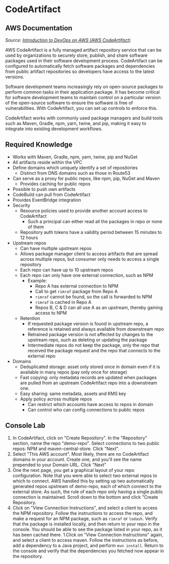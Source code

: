 # CodeArtifact

## AWS Documentation

*Source: [Introduction to DevOps on AWS (AWS CodeArtifact)](https://docs.aws.amazon.com/pdfs/whitepapers/latest/introduction-devops-aws/introduction-devops-aws.pdf#aws-codeartifact)*

AWS CodeArtifact is a fully managed artifact repository service that can be used by organizations
to securely store, publish, and share software packages used in their software development
process. CodeArtifact can be configured to automatically fetch software packages and
dependencies from public artifact repositories so developers have access to the latest versions.

Software development teams increasingly rely on open-source packages to perform common tasks
in their application package. It has become critical for software development teams to maintain
control on a particular version of the open-source software to ensure the software is free of
vulnerabilities. With CodeArtifact, you can set up controls to enforce this.

CodeArtifact works with commonly used package managers and build tools such as Maven, Gradle,
npm, yarn, twine, and pip, making it easy to integrate into existing development workflows.

## Required Knowledge

- Works with Maven, Gradle, npm, yarn, twine, pip and NuGet
- All artifacts reside within the VPC
- Define domains which uniquely identify a set of repositories
    - Distinct from DNS domains such as those in Route53
- Can serve as a proxy for public repos, like npm, pip, NuGet and Maven
    - Provides caching for public repos
- Possible to push own artifacts
- CodeBuild can pull from CodeArtifact
- Provides EventBridge integration
- Security
    - Resource policies used to provide another account access to CodeArtifact
        - Such a principal can either read all the packages in repo or none of them
    - Repository auth tokens have a validity period between 15 minutes to 12 hours
- Upstream repos
    - Can have multiple upstream repos
    - Allows package manager client to access artifacts that are spread across multiple repos, but
    consumer only needs to access a single repository
    - Each repo can have up to 10 upstream repos
    - Each repo can only have one external connection, such as NPM
        - Example:
            - Repo A has external connection to NPM
            - Call to get `rimraf` package from Repo A
            - `rimraf` cannot be found, so the call is forwarded to NPM
            - `rimraf` is cached in Repo A
            - Repos B, C & D can all use A as an upstream, thereby gaining access to NPM
    - Retention
        - If requested package version is found in upstream repo, a reference is retained and always
        available from downstream repo
        - Retrained package version is not affected by changes to the upstream repo, such as 
        deleting or updating the package
        - Intermediate repos do not keep the package, only the repo that received the package
        request and the repo that connects to the external repo
- Domains
    - Deduplicated storage: asset only stored once in domain even if it is available in many repos
    (pay only once for storage)
    - Fast copying: only metadata records are updated when packages are pulled from an upstream
    CodeArtifact repo into a downstream one.
    - Easy sharing: same metadata, assets and KMS key
    - Apply policy across multiple repos
        - Can restrict which accounts have access to repos in domain
        - Can control who can config connections to public repos

## Console Lab

1. In CodeArtifact, click on "Create Repository".  In the "Repository" section, name the repo
"demo-repo". Select connections to two public repos: NPM and maven-central-store. Click "Next".
1. Select "This AWS account". Most likely, there are no CodeArtifact domains in your account.  Create one, and you'll see the name prepended to your Domain URL. Click "Next"
1. One the next page, you get a graphical layout of your repo configuration.  Note that you were
able to select two external repos to which to connect.  AWS handled this by setting up two
automatically generated repos upstream of demo-repo, each of which connect to the external store.
As such, the rule of each repo only having a single public connection is maintained. Scroll down to
the bottom and click "Create Repository.
1. Click on "View Connection Instructions", and select a client to access the NPM repository.
Follow the instructions to access the repo, and make a request for an NPM package, such as `rimraf`
or `lodash`. Verify that the package is installed locally, and then return to your repo in the
console. You should be able to see the package listed in your repo, as it has been cached there.
1.Click on "View Connection Instructions" again, and select a client to access maven. Follow the
instructions as before, add a dependency to a Java project, and perform `mvn install`.  Return to
the console and verify that the dependencies you fetched now appear in the repository.